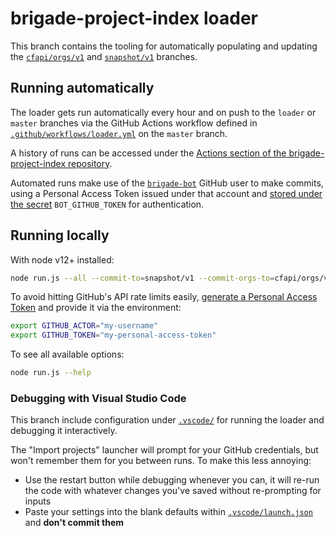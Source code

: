 # brigade-project-index loader

This branch contains the tooling for automatically populating and updating the [`cfapi/orgs/v1`](https://github.com/codeforamerica/brigade-project-index/tree/cfapi/orgs/v1) and [`snapshot/v1`](https://github.com/codeforamerica/brigade-project-index/tree/snapshot/v1) branches.

## Running automatically

The loader gets run automatically every hour and on push to the `loader` or `master` branches via the GitHub Actions workflow defined in [`.github/workflows/loader.yml`](https://github.com/codeforamerica/brigade-project-index/blob/master/.github/workflows/loader.yml) on the `master` branch.

A history of runs can be accessed under the [Actions section of the brigade-project-index repository](https://github.com/codeforamerica/brigade-project-index/actions).

Automated runs make use of the [`brigade-bot`](https://github.com/brigade-bot) GitHub user to make commits, using a Personal Access Token issued under that account and [stored under the secret](https://github.com/codeforamerica/brigade-project-index/settings/secrets) `BOT_GITHUB_TOKEN` for authentication.

## Running locally

With node v12+ installed:

```bash
node run.js --all --commit-to=snapshot/v1 --commit-orgs-to=cfapi/orgs/v1
```

To avoid hitting GitHub's API rate limits easily, [generate a Personal Access Token](https://github.com/settings/tokens) and provide it via the environment:

```bash
export GITHUB_ACTOR="my-username"
export GITHUB_TOKEN="my-personal-access-token"
```

To see all available options:

```bash
node run.js --help
```

### Debugging with Visual Studio Code

This branch include configuration under [`.vscode/`](./.vscode/) for running the loader and debugging it interactively.

The "Import projects" launcher will prompt for your GitHub credentials, but won't remember them for you between runs. To make this less annoying:

- Use the restart button while debugging whenever you can, it will re-run the code with whatever changes you've saved without re-prompting for inputs
- Paste your settings into the blank defaults within [`.vscode/launch.json`](./.vscode/launch.json) and **don't commit them**
